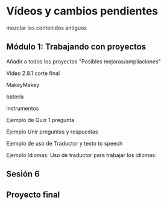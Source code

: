 # Vídeos y cambios pendientes

mezclar los contenidos antiguos

## Módulo 1: Trabajando con proyectos

Añadir a todos los proyectos "Posibles mejoras/ampliaciones"

Vídeo 2.8.1 corte final 




MakeyMakey



batería

instrumentos

Ejemplo de Quiz 1 pregunta

Ejemplo Unir preguntas y respuestas


Ejemplo de uso de Traductor y texto to speech

Ejemplo Idiomas: Uso de traductor para trabajar los idiomas:


## Sesión 6


## Proyecto final

